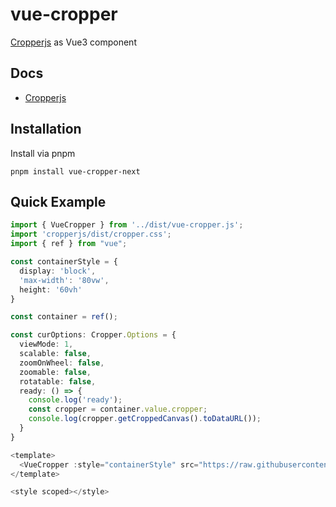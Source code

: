 # vue-cropper

[Cropperjs](https://github.com/fengyuanchen/cropperjs) as Vue3 component

## Docs

- [Cropperjs](https://github.com/fengyuanchen/cropperjs)

## Installation

Install via pnpm

```
pnpm install vue-cropper-next
```

## Quick Example

```typescript
import { VueCropper } from '../dist/vue-cropper.js';
import 'cropperjs/dist/cropper.css';
import { ref } from "vue";

const containerStyle = {
  display: 'block',
  'max-width': '80vw',
  height: '60vh'
}

const container = ref();

const curOptions: Cropper.Options = {
  viewMode: 1,
  scalable: false,
  zoomOnWheel: false,
  zoomable: false,
  rotatable: false,
  ready: () => {
    console.log('ready');
    const cropper = container.value.cropper;
    console.log(cropper.getCroppedCanvas().toDataURL());
  }
}

<template>
  <VueCropper :style="containerStyle" src="https://raw.githubusercontent.com/roadmanfong/react-cropper/master/example/img/child.jpg" :options="curOptions" ref="container" />
</template>

<style scoped></style>
```
